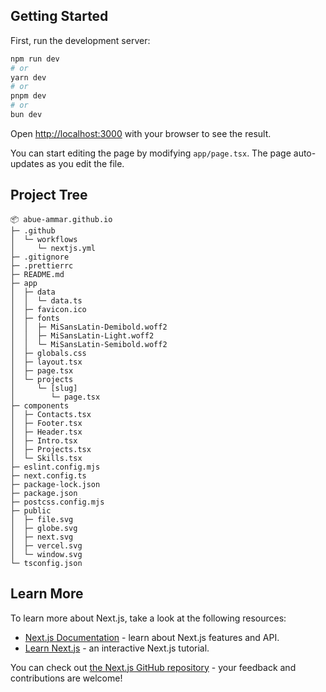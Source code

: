  
## Getting Started

First, run the development server:

```bash
npm run dev
# or
yarn dev
# or
pnpm dev
# or
bun dev
```

Open [http://localhost:3000](http://localhost:3000) with your browser to see the result.

You can start editing the page by modifying `app/page.tsx`. The page auto-updates as you edit the file.

## Project Tree

```
📦 abue-ammar.github.io
├─ .github
│  └─ workflows
│     └─ nextjs.yml
├─ .gitignore
├─ .prettierrc
├─ README.md
├─ app
│  ├─ data
│  │  └─ data.ts
│  ├─ favicon.ico
│  ├─ fonts
│  │  ├─ MiSansLatin-Demibold.woff2
│  │  ├─ MiSansLatin-Light.woff2
│  │  └─ MiSansLatin-Semibold.woff2
│  ├─ globals.css
│  ├─ layout.tsx
│  ├─ page.tsx
│  └─ projects
│     └─ [slug]
│        └─ page.tsx
├─ components
│  ├─ Contacts.tsx
│  ├─ Footer.tsx
│  ├─ Header.tsx
│  ├─ Intro.tsx
│  ├─ Projects.tsx
│  └─ Skills.tsx
├─ eslint.config.mjs
├─ next.config.ts
├─ package-lock.json
├─ package.json
├─ postcss.config.mjs
├─ public
│  ├─ file.svg
│  ├─ globe.svg
│  ├─ next.svg
│  ├─ vercel.svg
│  └─ window.svg
└─ tsconfig.json
```

## Learn More

To learn more about Next.js, take a look at the following resources:

- [Next.js Documentation](https://nextjs.org/docs) - learn about Next.js features and API.
- [Learn Next.js](https://nextjs.org/learn) - an interactive Next.js tutorial.

You can check out [the Next.js GitHub repository](https://github.com/vercel/next.js) - your feedback and contributions are welcome!
